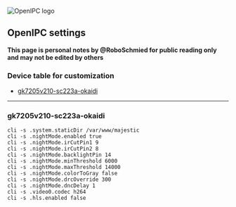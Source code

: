 ![OpenIPC logo][logo]

## OpenIPC settings

**This page is personal notes by @RoboSchmied for public reading only and may not be edited by others**

### Device table for customization

* [gk7205v210-sc223a-okaidi](#gk7205v210-sc223a-okaidi)


-------


### gk7205v210-sc223a-okaidi 


```
cli -s .system.staticDir /var/www/majestic
cli -s .nightMode.enabled true
cli -s .nightMode.irCutPin1 9
cli -s .nightMode.irCutPin2 8
cli -s .nightMode.backlightPin 14
cli -s .nightMode.minThreshold 6000
cli -s .nightMode.maxThreshold 14000
cli -s .nightMode.colorToGray false
cli -s .nightMode.drcOverride 300
cli -s .nightMode.dncDelay 1
cli -s .video0.codec h264
cli -s .hls.enabled false
```


[logo]: https://openipc.org/assets/openipc-logo-black.svg
[chat]: https://openipc.org/images/telegram_button.svg
[site]: https://openipc.org/images/openipc_button.svg
[site_basic]: https://openipc.org
[telegram_en]: https://t.me/OpenIPC
